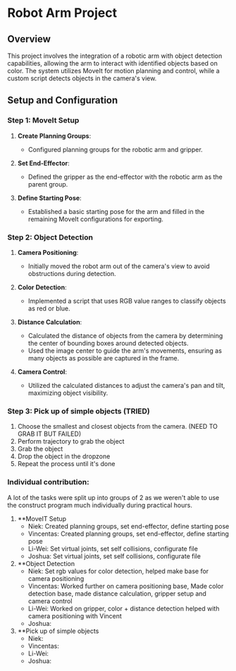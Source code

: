 # Robot Arm Project

## Overview
This project involves the integration of a robotic arm with object detection capabilities, allowing the arm to interact with identified objects based on color. The system utilizes MoveIt for motion planning and control, while a custom script detects objects in the camera's view.

## Setup and Configuration

### Step 1: MoveIt Setup
1. **Create Planning Groups**:
   - Configured planning groups for the robotic arm and gripper.
   
2. **Set End-Effector**:
   - Defined the gripper as the end-effector with the robotic arm as the parent group.
   
3. **Define Starting Pose**:
   - Established a basic starting pose for the arm and filled in the remaining MoveIt configurations for exporting.

### Step 2: Object Detection
1. **Camera Positioning**:
   - Initially moved the robot arm out of the camera's view to avoid obstructions during detection.

2. **Color Detection**:
   - Implemented a script that uses RGB value ranges to classify objects as red or blue.

3. **Distance Calculation**:
   - Calculated the distance of objects from the camera by determining the center of bounding boxes around detected objects.
   - Used the image center to guide the arm's movements, ensuring as many objects as possible are captured in the frame.

4. **Camera Control**:
   - Utilized the calculated distances to adjust the camera's pan and tilt, maximizing object visibility.

### Step 3: Pick up of simple objects (TRIED)
1. Choose the smallest and closest objects from the camera. (NEED TO GRAB IT BUT FAILED)
2. Perform trajectory to grab the object
3. Grab the object 
4. Drop the object in the dropzone
5. Repeat the process until it's done
### Individual contribution:

A lot of the tasks were split up into groups of 2 as we weren't able to use the construct program much individually during practical hours.

1. **MoveIT Setup
   - Niek: Created planning groups, set end-effector, define starting pose
   - Vincentas: Created planning groups, set end-effector, define starting pose
   - Li-Wei: Set virtual joints, set self collisions, configurate file
   - Joshua: Set virtual joints, set self collisions, configurate file
2. **Object Detection
   - Niek: Set rgb values for color detection, helped make base for camera positioning
   - Vincentas: Worked further on camera positioning base, Made color detection base, made distance calculation, gripper setup and camera control
   - Li-Wei: Worked on gripper, color + distance detection helped with camera positioning with Vincent
   - Joshua:
3. **Pick up of simple objects
   - Niek:
   - Vincentas: 
   - Li-Wei: 
   - Joshua:
